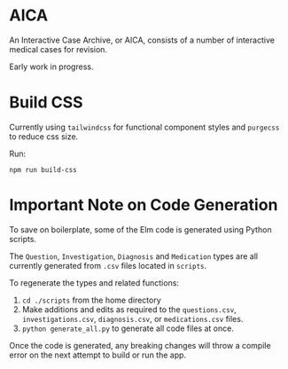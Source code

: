# AICA

An Interactive Case Archive, or AICA, consists of a number of interactive medical cases for revision. 

Early work in progress.

# Build CSS

Currently using `tailwindcss` for functional component styles and `purgecss` to reduce css size. 

Run:

```
npm run build-css
```

# Important Note on Code Generation

To save on boilerplate, some of the Elm code is generated using Python scripts. 

The `Question`, `Investigation`, `Diagnosis` and `Medication` types are all currently generated from `.csv` files located in `scripts`. 

To regenerate the types and related functions:

1. `cd ./scripts` from the home directory
2. Make additions and edits as required to the `questions.csv`, `investigations.csv`, `diagnosis.csv`, or `medications.csv` files.
3. `python generate_all.py` to generate all code files at once. 

Once the code is generated, any breaking changes will throw a compile error on the next attempt to build or run the app.
